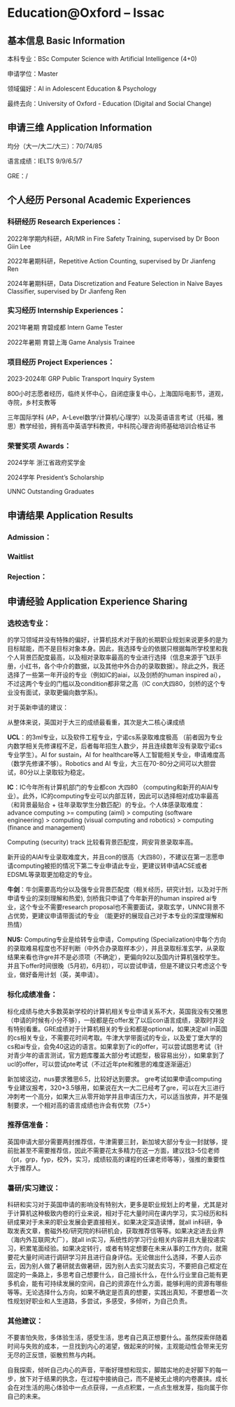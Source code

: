 # Education@Oxford – Issac

## 基本信息 Basic Information

本科专业：BSc Computer Science with Artificial Intelligence (4+0)

申请学位：Master

领域偏好：AI in Adolescent Education & Psychology

最终去向：University of Oxford - Education (Digital and Social Change)


## 申请三维 Application Information

均分（大一/大二/大三）：70/74/85

语言成绩：IELTS 9/9/6.5/7

GRE：/


## 个人经历 Personal Academic Experiences

### 科研经历 Research Experiences：

2022年学期内科研，AR/MR in Fire Safety Training, supervised by Dr Boon Giin Lee

2022年暑期科研，Repetitive Action Counting, supervised by Dr Jianfeng Ren

2024年暑期科研，Data Discretization and Feature Selection in Naive Bayes Classifier, supervised by Dr Jianfeng Ren

### 实习经历 Internship Experiences：

2021年暑期 育碧成都 Intern Game Tester

2022年暑期 育碧上海 Game Analysis Trainee

### 项目经历 Project Experiences：

2023-2024年 GRP Public Transport Inquiry System

800小时志愿者经历，临终关怀中心，自闭症康复中心，上海国际电影节，道观，寺院，乡村支教等

三年国际学科 (AP，A-Level数学/计算机/心理学）以及英语语言考试（托福，雅思）教学经验，拥有高中英语学科教资，中科院心理咨询师基础培训合格证书

### 荣誉奖项 Awards：

2024学年 浙江省政府奖学金

2024学年 President’s Scholarship

UNNC Outstanding Graduates

## 申请结果 Application Results

### Admission：

### Waitlist

### Rejection：



## 申请经验 Application Experience Sharing

### 选校选专业：

的学习领域并没有特殊的偏好，计算机技术对于我的长期职业规划来说更多的是为目标赋能，而不是目标对象本身。因此，我选择专业的依据只根据每所学校里和我个人背景匹配度最高，以及相对录取率最高的专业进行选择（信息来源于飞跃手册，小红书，各个中介的数据，以及其他中外合办的录取数据）。除此之外，我还选择了一些第一年开设的专业（例如IC的aiai，以及剑桥的human inspired ai），不过这两个专业的门槛以及condition都非常之高（IC con大四80，剑桥的这个专业没有面试，录取更偏向数学系)。

对于英新申请的建议：

从整体来说，英国对于大三的成绩最看重，其次是大二核心课成绩

**UCL**：的3ml专业，以及软件工程专业，宁诺cs系录取难度极高 （前者因为专业内数学相关先修课程不足，后者每年招生人数少，并且连续数年没有录取宁诺cs专业学生）。AI for sustain，AI for healthcare等人工智能相关专业，申请难度高（数学先修课不够）。Robotics and AI 专业，大三在70-80分之间可以大胆尝试，80分以上录取较为稳定。

**IC**：IC今年所有计算机部门的专业都con 大四80 （computing和新开的AIAI专业）。此外，IC的computing专业可以内部互转，因此可以选择相对成功率最高（和背景最贴合 + 往年录取学生分数匹配）的专业。个人体感录取难度：advance computing >= computing (aiml) > computing (software engineering) > computing (visual computing and robotics) > computing (finance and management)

Computing (security) track 比较看背景匹配度，网安背景录取率高。

新开设的AIAI专业录取难度大，并且con的很高（大四80），不建议在第一志愿申请computing被拒的情况下第二专业申请此专业，更建议转申请ACSE或者EDSML等录取更加稳定的专业。

**牛剑**：牛剑需要高均分以及强专业背景匹配度（相关经历，研究计划，以及对于所申请专业的深刻理解和热爱), 剑桥我只申请了今年新开的human inspired ai专业，这个专业不需要research proposal也不需要面试，录取玄学，UNNC背景不占优势，更建议申请带面试的专业 （能更好的展现自己对于本专业的深度理解和热情） 

**NUS:** Computing专业是给转专业申请，Computing (Specialization)中每个方向的录取难易程度也不好判断（中外合办录取样本少），并且录取标准玄学，从录取结果来看也许gre并不是必须项（不确定），更偏向92以及国内计算机强校学生。并且下offer时间很晚（5月初，6月初），可以尝试申请，但是不建议只考虑这个专业，做好备用计划（英，美申请）。

### 标化成绩准备：

标化成绩与绝大多数英新学校的计算机相关专业申请关系不大，英国我没有交雅思（申请的时候有小分不够），一般都是在offer发了以后con语言成绩，录取时并没有特别看重。GRE成绩对于计算机相关的专业和都是optional，如果决定all in英国的cs相关专业，不需要花时间考取。牛津大学带面试的专业，以及爱丁堡大学的cs和ai专业，会免40这边的语言。如果拿到了ic的offer，可以尝试朗思考试（针对青少年的语言测试，官方题库覆盖大部分考试题型，极容易出分），如果拿到了ucl的offer，可以尝试pte考试（不过近年pte和雅思的难度逐渐逼近）

新加坡这边，nus要求雅思6.5，比较好达到要求。 gre考试如果申请computing专业建议报考，320+3.5够用，如果说在大一大二已经考了gre，可以在大三进行冲刺考一个高分，如果大三从零开始学并且申请压力大，可以适当放弃，并不是强制要求，一个相对高的语言成绩也许会有优势（7.5+）

### 推荐信准备：

英国申请大部分需要两封推荐信，牛津需要三封，新加坡大部分专业一封就够，提前批甚至不需要推荐信，因此不需要花太多精力在这一方面，建议找3-5位老师（pt，grp，fyp，校外，实习，成绩较高的课程的任课老师等等），强推的重要性大于推荐人。

### 暑研/实习建议：

科研和实习对于英国申请的影响没有特别大，更多是职业规划上的考量，尤其是对于计算机这种极致内卷的行业来说，相对于花大量时间在课内学习，实习经历和科研成果对于未来的职业发展会更直接相关。如果决定深造读博，就all in科研，争取发表文章，套磁外校/研究院的科研机会，获取推荐信等等。如果决定进去业界（海内外互联网大厂），就all in实习，系统性的学习行业相关内容并且大量投递实习，积累笔面经验。如果决定转行，或者有特定想要在未来从事的工作方向，就需要花大量时间进行调研学习并且进行自身评估。无论做出什么选择，不要人云亦云，因为别人做了暑研就去做暑研，因为别人去实习就去实习，不要把自己框定在固定的一条路上，多思考自己想要什么，自己擅长什么，在什么行业里自己能有更多机会，能有可持续发展的空间，自己的资源在什么方面，能够利用的资源有哪些等等。无论选择什么方向，如果不确定是否真的想要，实践出真知，不要想着一次性规划好职业和人生道路，多尝试，多感受，多倾听，为自己负责。

### 其他建议：

不要害怕失败，多体验生活，感受生活，思考自己真正想要什么。虽然探索伴随着时间与失败的成本，一旦找到内心的渴望，做起来的时候，主观能动性会带来无穷无尽的正反馈，驱散煎熬与内耗。

自我探索，倾听自己内心的声音，平衡好理想和现实，脚踏实地的走好脚下的每一步，放下对于结果的执念，在过程中接纳自己，而不是被无止境的内卷裹挟。成长会在对生活的用心体验中一点点获得，一点点积累，一点点生根发芽，指向属于你自己的未来。
